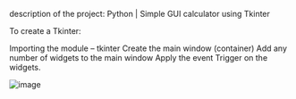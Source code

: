 description of the project: Python | Simple GUI calculator using Tkinter

To create a Tkinter:

Importing the module – tkinter
Create the main window (container)
Add any number of widgets to the main window
Apply the event Trigger on the widgets.

![image](https://github.com/Savaliyaniks1/project_1/assets/150412744/44550efc-c11d-467a-be48-2da5e5cd546e)


